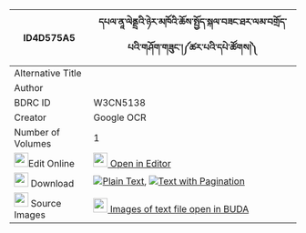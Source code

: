 |ID4D575A5|དཔལ་ནཱ་ལེནྡྲའི་ཉེར་མཁོའི་ཆོས་སྤྱོད་སྐལ་བཟང་ཐར་ལམ་བགྲོད་པའི་གཤོག་གཟུང་།༼ཚར་པའི་དཔེ་ཚོགས།༽ 
| --- | --- 
|Alternative Title |
|Author | 
|BDRC ID | W3CN5138
|Creator | Google OCR
|Number of Volumes| 1
|<img width="25" src="https://img.icons8.com/color/25/000000/edit-property.png">Edit Online| [<img width="25" src="https://avatars.githubusercontent.com/u/45091458?s=200&v=4"> Open in Editor](http://editor.openpecha.org/ID4D575A5)
|<img width="25" src="https://img.icons8.com/fluent/48/000000/download-2.png"/>  Download | [![](https://img.icons8.com/color/20/000000/txt.png)Plain Text](https://github.com/Openpecha/ID4D575A5/releases/download/v1/pal_na_lendre(?)_nyer_kho_i_ch_plain_ID4D575A5.zip), [![](https://img.icons8.com/color/20/000000/txt.png)Text with Pagination](https://github.com/Openpecha/ID4D575A5/releases/download/v1/pal_na_lendre(?)_nyer_kho_i_ch_pages_ID4D575A5.zip)
|<img width="25" src="https://img.icons8.com/plasticine/100/000000/pictures-folder.png"/>  Source Images | [<img width="25" src="https://library.bdrc.io/icons/BUDA-small.svg"> Images of text file open in BUDA](https://library.bdrc.io/show/bdr:W3CN5138)